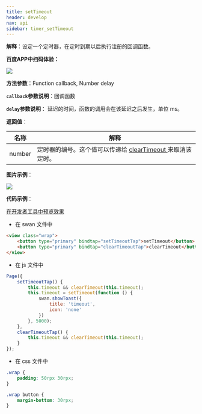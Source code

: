 ```yaml
---
title: setTimeout
header: develop
nav: api
sidebar: timer_setTimeout
---
```


 

**解释**：设定一个定时器，在定时到期以后执行注册的回调函数。

**百度APP中扫码体验：**

<img src="https://b.bdstatic.com/miniapp/assets/images/doc_demo/fragment_timer.png"  class="demo-qrcode-image" />

**方法参数**：Function callback, Number delay

**`callback`参数说明**：回调函数

**`delay`参数说明**： 延迟的时间，函数的调用会在该延迟之后发生，单位 ms。


**返回值**：

|名称|解释|
|--|--|
|number|定时器的编号。这个值可以传递给 <a href="http://smartprogram.baidu.com/docs/develop/api/open/timer_clearTimeout/">clearTimeout  </a>来取消该定时。|


**图片示例**：

<div class="m-doc-custom-examples">
    <div class="m-doc-custom-examples-correct">
        <img src="https://b.bdstatic.com/miniapp/images/setTimeout.gif">
    </div>
    <div class="m-doc-custom-examples-correct">
        <img src=" ">
    </div>
    <div class="m-doc-custom-examples-correct">
        <img src=" ">
    </div>     
</div>

**代码示例**：

<a href="swanide://fragment/3b962a13eb39f09ce8e94f6e77ebef4d1574043590740" title="在开发者工具中预览效果" target="_self">在开发者工具中预览效果</a>

* 在 swan 文件中

```html
<view class="wrap">
    <button type="primary" bindtap="setTimeoutTap">setTimeout</button>
    <button type="primary" bindtap="clearTimeoutTap">clearTimeout</button>
</view>
```

* 在 js 文件中

```js
Page({
    setTimeoutTap() {
        this.timeout && clearTimeout(this.timeout);
        this.timeout = setTimeout(function () {
            swan.showToast({
                title: 'timeout',
                icon: 'none'
            })
        }, 5000);
    },
    clearTimeoutTap() {
        this.timeout && clearTimeout(this.timeout);
    }
});
```
* 在 css 文件中

```css
.wrap {
    padding: 50rpx 30rpx;
}

.wrap button {
    margin-bottom: 30rpx;
}
```
